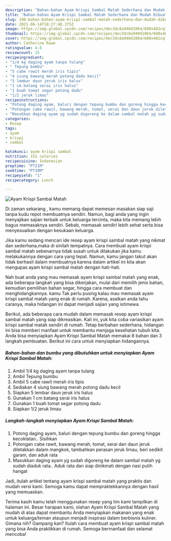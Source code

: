 ```yaml
---
description: "Bahan-bahan Ayam Krispi Sambal Matah Sederhana dan Mudah Dibuat"
title: "Bahan-bahan Ayam Krispi Sambal Matah Sederhana dan Mudah Dibuat"
slug: 190-bahan-bahan-ayam-krispi-sambal-matah-sederhana-dan-mudah-dibuat
date: 2021-06-14T18:27:48.275Z
image: https://img-global.cpcdn.com/recipes/dec3dc8a940d1064/680x482cq70/ayam-krispi-sambal-matah-foto-resep-utama.jpg
thumbnail: https://img-global.cpcdn.com/recipes/dec3dc8a940d1064/680x482cq70/ayam-krispi-sambal-matah-foto-resep-utama.jpg
cover: https://img-global.cpcdn.com/recipes/dec3dc8a940d1064/680x482cq70/ayam-krispi-sambal-matah-foto-resep-utama.jpg
author: Catherine Rowe
ratingvalue: 4.6
reviewcount: 15
recipeingredient:
- "1/4 kg daging ayam tanpa tulang"
- " Tepung bumbu"
- "5 cabe rawit merah iris tipis"
- "4 siung bawang merah potong dadu kecil"
- "5 lembar daun jeruk iris halus"
- "1 cm batang serai iris halus"
- "1 buah tomat segar potong dadu"
- "1/2 jeruk limau"
recipeinstructions:
- "Potong daging ayam, baluri dengan tepung bumbu dan goreng hingga kecoklatan.. Sisihkan"
- "Potongan cabe rawit, bawang merah, tomat, serai dan daun jeruk diletakkan dalam mangkok, tambahkan perasan jeruk limau, beri sedikit garam, dan aduk rata"
- "Masukkan daging ayam yg sudah digoreng ke dalam sambal matah yg sudah diaduk rata.. Aduk rata dan siap dinikmati dengan nasi putih hangat"
categories:
- Resep
tags:
- ayam
- krispi
- sambal

katakunci: ayam krispi sambal 
nutrition: 151 calories
recipecuisine: Indonesian
preptime: "PT21M"
cooktime: "PT39M"
recipeyield: "1"
recipecategory: Lunch

---
```



![Ayam Krispi Sambal Matah](https://img-global.cpcdn.com/recipes/dec3dc8a940d1064/680x482cq70/ayam-krispi-sambal-matah-foto-resep-utama.jpg)

Di zaman  sekarang , kamu memang dapat memesan masakan siap saji tanpa kudu repot membuatnya sendiri. Namun, bagi anda yang ingin menyajikan sajian terbaik untuk keluarga tercinta, maka kita memang lebih bagus memasaknya sendiri. Sebab, memasak sendiri lebih sehat serta bisa menyesuaikan dengan kesukaan keluarga.

Jika kamu sedang mencari ide resep ayam krispi sambal matah yang nikmat dan sederhana,maka di sinilah tempatnya. Cara membuat ayam krispi sambal matah  sebenarnya tidak susah untuk dilakukan jika kamu melakukannya dengan cara yang tepat. Namun, kamu jangan takut akan tidak berhasil dalam membuatnya 
karena dalam artikel ini kita akan mengupas ayam krispi sambal matah dengan hati-hati.  



Nah buat anda yang mau memasak ayam krispi sambal matah yang enak, ada beberapa langkah yang bisa dikerjakan, mulai dari memilih jenis bahan, kemudian pemilihan bahan segar, hingga cara membuat dan menghidangkannya. kamu Tak perlu pusing kalau mau memasak ayam krispi sambal matah yang enak di rumah. Karena, asalkan anda  tahu caranya, maka hidangan ini dapat menjadi sajian yang istimewa.

Berikut, ada beberapa cara mudah dalam memasak resep ayam krispi sambal matah yang siap dikreasikan. Kali ini, yuk kita coba variasikan ayam krispi sambal matah sendiri di rumah. Tetap berbahan sederhana, hidangan ini bisa memberi manfaat untuk membantu menjaga kesehatan tubuh kita. Anda bisa menyiapkan Ayam Krispi Sambal Matah memakai 8 bahan dan 3 langkah pembuatan. Berikut ini cara untuk menyiapkan hidangannya.

<!--inarticleads1-->

##### Bahan-bahan dan bumbu yang dibutuhkan untuk menyiapkan Ayam Krispi Sambal Matah:

1. Ambil 1/4 kg daging ayam tanpa tulang
1. Ambil  Tepung bumbu
1. Ambil 5 cabe rawit merah iris tipis
1. Sediakan 4 siung bawang merah potong dadu kecil
1. Siapkan 5 lembar daun jeruk iris halus
1. Gunakan 1 cm batang serai iris halus
1. Gunakan 1 buah tomat segar potong dadu
1. Siapkan 1/2 jeruk limau




<!--inarticleads2-->

##### Langkah-langkah menyiapkan Ayam Krispi Sambal Matah:

1. Potong daging ayam, baluri dengan tepung bumbu dan goreng hingga kecoklatan.. Sisihkan
1. Potongan cabe rawit, bawang merah, tomat, serai dan daun jeruk diletakkan dalam mangkok, tambahkan perasan jeruk limau, beri sedikit garam, dan aduk rata
1. Masukkan daging ayam yg sudah digoreng ke dalam sambal matah yg sudah diaduk rata.. Aduk rata dan siap dinikmati dengan nasi putih hangat




Jadi, itulah artikel tentang  ayam krispi sambal matah  yang praktis dan mudah versi kami. Semoga kamu dapat mempraktekkannya dengan hasil yang memuaskan. 

Terima kasih kamu telah menggunakan resep yang tim kami tampilkan di halaman ini. Besar harapan kami, olahan  Ayam Krispi Sambal Matah yang mudah di atas dapat membantu Anda menyiapkan makanan yang enak untuk keluarga/teman ataupun menjadi inspirasi dalam berbisnis kuliner. Gimana nih? Gampang kan? Itulah cara membuat ayam krispi sambal matah yang bisa Anda praktikkan di rumah. Semoga bermanfaat dan selamat mencoba!

